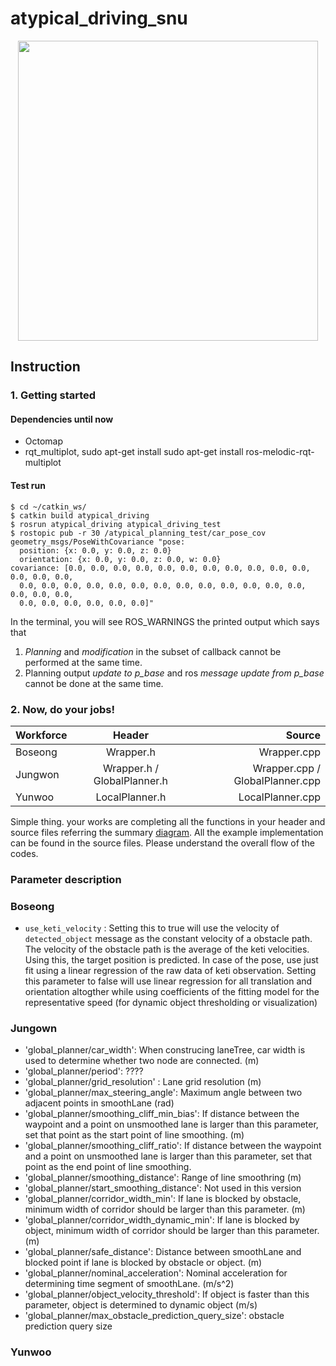 # atypical_driving_snu

<p align="center">
<img src = "https://github.com/LARR-Planning/atypical_driving_snu/blob/master/img/data_structure.png" width="480"> 
</p>

## Instruction
### 1. Getting started 
#### Dependencies until now 
* Octomap 
* rqt_multiplot, sudo apt-get install sudo apt-get install ros-melodic-rqt-multiplot
#### Test run 
```
$ cd ~/catkin_ws/
$ catkin build atypical_driving
$ rosrun atypical_driving atypical_driving_test 
$ rostopic pub -r 30 /atypical_planning_test/car_pose_cov geometry_msgs/PoseWithCovariance "pose:
  position: {x: 0.0, y: 0.0, z: 0.0}
  orientation: {x: 0.0, y: 0.0, z: 0.0, w: 0.0}
covariance: [0.0, 0.0, 0.0, 0.0, 0.0, 0.0, 0.0, 0.0, 0.0, 0.0, 0.0, 0.0, 0.0, 0.0,
  0.0, 0.0, 0.0, 0.0, 0.0, 0.0, 0.0, 0.0, 0.0, 0.0, 0.0, 0.0, 0.0, 0.0, 0.0, 0.0,
  0.0, 0.0, 0.0, 0.0, 0.0, 0.0]" 
```

In the terminal, you will see ROS_WARNINGS the printed output which says that 

1. *Planning* and *modification* in the subset of callback cannot be performed at the same time.
2. Planning output *update to p_base* and ros *message update from p_base* cannot be done at the same time.


### 2. Now, do your jobs! 

| Workforce      | Header           | Source  |
| ------------- |:-------------:| -----:|
| Boseong      | Wrapper.h | Wrapper.cpp |
| Jungwon      | Wrapper.h / GlobalPlanner.h      |  Wrapper.cpp / GlobalPlanner.cpp |
| Yunwoo | LocalPlanner.h      |    LocalPlanner.cpp |

Simple thing. your works are completing all the functions in your header and source files referring the summary [diagram](https://www.lucidchart.com/documents/edit/2f00f5b3-6e62-4ff4-8b19-dc401daf80f8/GdaP.vOKzV1F). 
All the example implementation can be found in the source files. Please understand the overall flow of the codes. 

### Parameter description 

### Boseong 

* `use_keti_velocity` : Setting this to true will use the velocity of `detected_object` message as the constant velocity of a obstacle path. 
The velocity of the obstacle path is the average of the keti velocities. Using this, the target position is predicted. In case of the pose,
 use just fit using a linear regression of the raw data of keti observation. Setting this parameter to false will use linear regression for 
 all translation and orientation altogther while using coefficients of the fitting model for the representative speed (for dynamic object thresholding or visualization)
    
  
### Jungown 
* 'global_planner/car_width': When construcing laneTree, car width is used to determine whether two node are connected. (m)
* 'global_planner/period': ????
* 'global_planner/grid_resolution' : Lane grid resolution (m)
* 'global_planner/max_steering_angle': Maximum angle between two adjacent points in smoothLane (rad)
* 'global_planner/smoothing_cliff_min_bias': If distance between the waypoint and a point on unsmoothed lane is larger than this parameter, set that point as the start point of line smoothing. (m)
* 'global_planner/smoothing_cliff_ratio': If distance between the waypoint and a point on unsmoothed lane is larger than this parameter, set that point as the end point of line smoothing.
* 'global_planner/smoothing_distance': Range of line smoothring (m)
* 'global_planner/start_smoothing_distance': Not used in this version
* 'global_planner/corridor_width_min': If lane is blocked by obstacle, minimum width of corridor should be larger than this parameter. (m) 
* 'global_planner/corridor_width_dynamic_min': If lane is blocked by object, minimum width of corridor should be larger than this parameter. (m) 
* 'global_planner/safe_distance': Distance between smoothLane and blocked point if lane is blocked by obstacle or object. (m) 
* 'global_planner/nominal_acceleration': Nominal acceleration for determining time segment of smoothLane. (m/s^2)
* 'global_planner/object_velocity_threshold': If object is faster than this parameter, object is determined to dynamic object (m/s)
* 'global_planner/max_obstacle_prediction_query_size': obstacle prediction query size

### Yunwoo 

